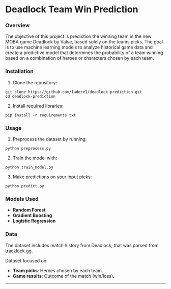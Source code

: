 # **Deadlock Team Win Prediction**

### Overview

The objective of this project is prediction the winning team in the new MOBA game Deadlock by Valve, based solely on the teams picks.
The goal is to use machine learning models to analyze historical game data and create a predictive model that determines the probability of a team winning based on a combination of heroes or characters chosen by each team.

### Installation

1. Clone the repository:
```
git clone https://github.com/1adore1/deadlock-prediction.git
cd deadlock-prediction
```
2. Install required libraries:
```
pip install -r requirements.txt
```

### Usage

1. Preprocess the dataset by running:
```
python preprocess.py
```
2. Train the model with:
```
python train_model.py
```
3. Make predictions on your input picks:
```
python predict.py
```

### Models Used

* **Random Forest**
* **Gradient Boosting**
* **Logistic Regression**

### Data

The dataset includes match history from Deadlock, that was parsed from [tracklock.gg](https://tracklock.gg).

Dataset focused on:

* **Team picks**: Heroes chosen by each team.
* **Game results**: Outcome of the match (win/loss).
---
